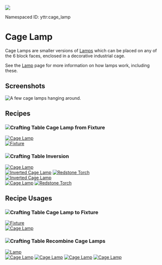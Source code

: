 <img class="infobox" src="../img/item/cage_lamp_cycle_all.png">

<span class="aside">Namespaced ID: <span>yttr:cage_lamp</span></span><br/>
# Cage Lamp

Cage Lamps are smaller versions of [Lamps](../lamp) which can be placed on any of the 6 block faces,
enclosed in a decorative industrial cage.

See the [Lamp](../lamp) page for more information on how lamps work, including these.

## Screenshots
![A few cage lamps hanging around.](../img/cage_lamp.png)

## Recipes

### <img class="symbolic" title="Crafting Table" src="../img/symbolic/crafting_table.png"/>  Cage Lamp from Fixture
<div class="recipe" title="Namespaced ID: yttr:cage_lamp_from_fixture">
	<a href="#" class="output">
		<img title="Cage Lamp" src="../img/item/cage_lamp_cycle_all.png"/>
	</a>
	<div class="input">
		<a href="../fixture"><img title="Fixture" src="../img/item/fixture_cycle_all.png"/></a>
	</div>
</div>

### <img class="symbolic" title="Crafting Table" src="../img/symbolic/crafting_table.png"/>  Inversion
<div class="recipe" title="Namespaced ID: yttr:cage_lamp_invert">
	<a href="#" class="output">
		<img title="Cage Lamp" src="../img/item/cage_lamp_cycle.png"/>
	</a>
	<div class="input">
		<a href="#"><img title="Inverted Cage Lamp" src="../img/item/cage_lamp_inverted_cycle.png"/></a>
		<a href="https://minecraft.fandom.com/wiki/Redstone_Torch"><img title="Redstone Torch" src="../img/item/redstone_torch.png"/></a>
	</div>
</div>

<div class="recipe" title="Namespaced ID: yttr:cage_lamp_invert">
	<a href="#" class="output">
		<img title="Inverted Cage Lamp" src="../img/item/cage_lamp_inverted_cycle.png"/>
	</a>
	<div class="input">
		<a href="#"><img title="Cage Lamp" src="../img/item/cage_lamp_cycle.png"/></a>
		<a href="https://minecraft.fandom.com/wiki/Redstone_Torch"><img title="Redstone Torch" src="../img/item/redstone_torch.png"/></a>
	</div>
</div>

## Recipe Usages

### <img class="symbolic" title="Crafting Table" src="../img/symbolic/crafting_table.png"/>  Cage Lamp to Fixture
<div class="recipe" title="Namespaced ID: yttr:fixture_from_cage_lamp">
	<a href="../fixture" class="output">
		<img title="Fixture" src="../img/item/fixture_cycle_all.png"/>
	</a>
	<div class="input">
		<a href="#"><img title="Cage Lamp" src="../img/item/cage_lamp_cycle_all.png"/></a>
	</div>
</div>

### <img class="symbolic" title="Crafting Table" src="../img/symbolic/crafting_table.png"/>  Recombine Cage Lamps
<div class="recipe" title="Namespaced ID: yttr:fixtures_to_lamp">
	<a href="../lamp" class="output">
		<img title="Lamp" src="../img/item/lamp_cycle_all.png"/>
	</a>
	<div class="input small">
		<a href="#"><img title="Cage Lamp" src="../img/item/cage_lamp_cycle_all.png"/></a>
		<a href="#"><img title="Cage Lamp" src="../img/item/cage_lamp_cycle_all.png"/></a>
		<a href="#"><img title="Cage Lamp" src="../img/item/cage_lamp_cycle_all.png"/></a>
		<a href="#"><img title="Cage Lamp" src="../img/item/cage_lamp_cycle_all.png"/></a>
	</div>
</div>
